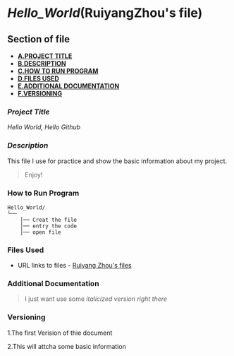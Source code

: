 # *Hello_World*(RuiyangZhou's file)
## **Section of file**
- **[A.PROJECT TITLE](#Project-Title)**
- **[B.DESCRIPTION](#Description)**
- **[C.HOW TO RUN PROGRAM](#How-to-run-program)**
- **[D.FILES USED](#files-used)**
- **[E.ADDITIONAL DOCUMENTATION](#additional-documentation)**
- **[F.VERSIONING](#versioning)**

### *Project Title*
*Hello World, Hello Github* 

### *Description*
This file I use for practice and show the basic information about my project.
>Enjoy!

### How to Run Program 

```text
Hello_World/
└── 
    │── Creat the file
    │── entry the code
    │── open file
```

### **Files Used**

- URL links to files - 
[Ruiyang Zhou's files](https://www.linkedin.com/in/rzhou168899221/?trk=public-profile-join-page)


### Additional Documentation

>I just want use some *italicized version right there*

### Versioning

1.The first Verision of thie document

2.This will attcha some basic information

